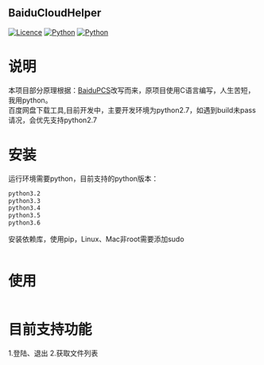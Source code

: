 ## BaiduCloudHelper

[![Licence](https://img.shields.io/badge/licence-MIT-blue.svg)](https://github.com/yp05327/BaiduCloudHelper/LICENSE) [![Python](https://img.shields.io/badge/python-2.7%2C3.2%2C3.3%2C3.4%2C3.5%2C3.6-blue.svg)](https://travis-ci.org/yp05327/BaiduCloudHelper) [![Python](https://travis-ci.org/yp05327/BaiduCloudHelper.svg?branch=master)]()

# 说明

本项目部分原理根据：[BaiduPCS](https://github.com/GangZhuo/BaiduPCS)改写而来，原项目使用C语言编写，人生苦短，我用python。  
百度网盘下载工具,目前开发中，主要开发环境为python2.7，如遇到build未pass请况，会优先支持python2.7

# 安装
运行环境需要python，目前支持的python版本：  
  
```python2.7  
python3.2  
python3.3  
python3.4  
python3.5  
python3.6
``` 
  
安装依赖库，使用pip，Linux、Mac非root需要添加sudo  
  
```pip install -r requirements.txt
``` 

# 使用
```python main.py
```

# 目前支持功能
1.登陆、退出
2.获取文件列表